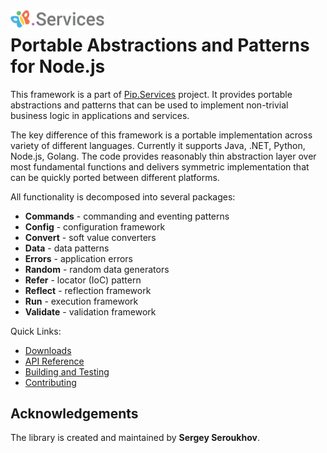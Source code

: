 # <img src="https://github.com/pip-services/pip-services/raw/master/design/Logo.png" alt="Pip.Services Logo" style="max-width:30%"> <br/> Portable Abstractions and Patterns for Node.js

This framework is a part of [Pip.Services](https://github.com/pip-services/pip-services) project.
It provides portable abstractions and  patterns that can be used to implement non-trivial business logic in applications and services.

The key difference of this framework is a portable implementation across variety of different languages. 
Currently it supports Java, .NET, Python, Node.js, Golang. The code provides reasonably thin abstraction layer 
over most fundamental functions and delivers symmetric implementation that can be quickly ported between different platforms.

All functionality is decomposed into several packages:

- **Commands** - commanding and eventing patterns
- **Config** - configuration framework
- **Convert** - soft value converters
- **Data** - data patterns
- **Errors** - application errors
- **Random** - random data generators
- **Refer** - locator (IoC) pattern
- **Reflect** - reflection framework
- **Run** - execution framework
- **Validate** - validation framework

Quick Links:

* [Downloads](https://github.com/pip-services-node/pip-services-commons-node/blob/master/doc/Downloads.md)
* [API Reference](https://rawgit.com/pip-services-node/pip-services-commons-node/master/doc/api/index.html)
* [Building and Testing](https://github.com/pip-services-node/pip-services-commons-node/blob/master/doc/Development.md)
* [Contributing](https://github.com/pip-services-node/pip-services-commons-node/blob/master/doc/Development.md/#contrib)

## Acknowledgements

The library is created and maintained by **Sergey Seroukhov**.
